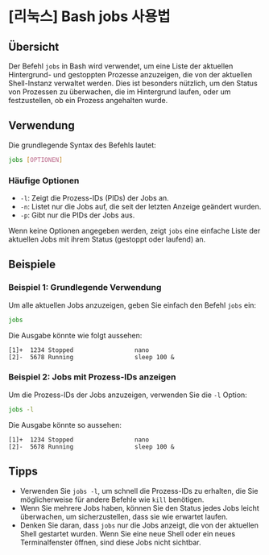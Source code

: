 # [리눅스] Bash jobs 사용법

## Übersicht
Der Befehl `jobs` in Bash wird verwendet, um eine Liste der aktuellen Hintergrund- und gestoppten Prozesse anzuzeigen, die von der aktuellen Shell-Instanz verwaltet werden. Dies ist besonders nützlich, um den Status von Prozessen zu überwachen, die im Hintergrund laufen, oder um festzustellen, ob ein Prozess angehalten wurde.

## Verwendung
Die grundlegende Syntax des Befehls lautet:

```bash
jobs [OPTIONEN]
```

### Häufige Optionen
- `-l`: Zeigt die Prozess-IDs (PIDs) der Jobs an.
- `-n`: Listet nur die Jobs auf, die seit der letzten Anzeige geändert wurden.
- `-p`: Gibt nur die PIDs der Jobs aus.

Wenn keine Optionen angegeben werden, zeigt `jobs` eine einfache Liste der aktuellen Jobs mit ihrem Status (gestoppt oder laufend) an.

## Beispiele
### Beispiel 1: Grundlegende Verwendung
Um alle aktuellen Jobs anzuzeigen, geben Sie einfach den Befehl `jobs` ein:

```bash
jobs
```

Die Ausgabe könnte wie folgt aussehen:

```
[1]+  1234 Stopped                 nano
[2]-  5678 Running                 sleep 100 &
```

### Beispiel 2: Jobs mit Prozess-IDs anzeigen
Um die Prozess-IDs der Jobs anzuzeigen, verwenden Sie die `-l` Option:

```bash
jobs -l
```

Die Ausgabe könnte so aussehen:

```
[1]+  1234 Stopped                 nano
[2]-  5678 Running                 sleep 100 &
```

## Tipps
- Verwenden Sie `jobs -l`, um schnell die Prozess-IDs zu erhalten, die Sie möglicherweise für andere Befehle wie `kill` benötigen.
- Wenn Sie mehrere Jobs haben, können Sie den Status jedes Jobs leicht überwachen, um sicherzustellen, dass sie wie erwartet laufen.
- Denken Sie daran, dass `jobs` nur die Jobs anzeigt, die von der aktuellen Shell gestartet wurden. Wenn Sie eine neue Shell oder ein neues Terminalfenster öffnen, sind diese Jobs nicht sichtbar.